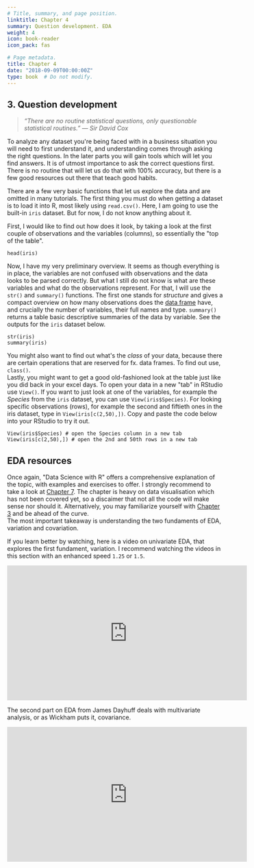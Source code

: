 ```yaml
---
# Title, summary, and page position.
linktitle: Chapter 4
summary: Question development. EDA
weight: 4
icon: book-reader
icon_pack: fas

# Page metadata.
title: Chapter 4
date: "2018-09-09T00:00:00Z"
type: book  # Do not modify.
---
```

## 3. Question development

> *“There are no routine statistical questions, only questionable statistical routines.” — Sir David Cox*

To analyze any dataset you're being faced with in a business situation you will need to first understand it, and understanding comes through asking the right questions. In the later parts you will gain tools which will let you find answers. It is of utmost importance to ask the correct questions first. There is no routine that will let us do that with 100% accuracy, but there is a few good resources out there that teach good habits.
  
There are a few very basic functions that let us explore the data and are omitted in many tutorials. The first thing you must do when getting a dataset is to load it into R, most likely using `read.csv()`. Here, I am going to use the built-in `iris` dataset. But for now, I do not know anything about it. 

First, I would like to find out how does it look, by taking a look at the first couple of observations and the variables (columns), so essentially the "top of the table".

```{r}
head(iris)
```

Now, I have my very preliminary overview. It seems as though everything is in place, the variables are not confused with observations and the data looks to be parsed correctly. But what I still do not know is what are these variables and what do the observations represent. For that, I will use the `str()` and `summary()` functions. The first one stands for _structure_ and gives a compact overview on how many observations does the [data frame](https://www.tutorialspoint.com/r/r_data_frames.htm) have, and crucially the number of variables, their full names and type. `summary()` returns a table basic descriptive summaries of the data by variable. See the outputs for the `iris` dataset below.

```{r}
str(iris)
summary(iris)
```

You might also want to find out what's the _class_ of your data, because there are certain operations that are reserved for fx. data frames. To find out use, `class()`.  
Lastly, you might want to get a good old-fashioned look at the table just like you did back in your excel days. To open your data in a new "tab" in RStudio use `View()`. If you want to just look at one of the variables, for example the _Species_ from the `iris` dataset, you can use `View(iris$Species)`. For looking specific observations (rows), for example the second and fiftieth ones in the iris dataset, type in `View(iris[c(2,50),])`. Copy and paste the code below into your RStudio to try it out.
```
View(iris$Species) # open the Species column in a new tab
View(iris[c(2,50),]) # open the 2nd and 50th rows in a new tab
```
## EDA resources

Once again, "Data Science with R" offers a comprehensive explanation of the topic, with examples and exercises to offer. I strongly recommend to take a look at [Chapter 7](https://r4ds.had.co.nz/exploratory-data-analysis.html). The chapter is heavy on data visualisation which has not been covered yet, so a discaimer that not all the code will make sense nor should it. Alternatively, you may familiarize yourself with [Chapter 3](https://r4ds.had.co.nz/data-visualisation.html) and be ahead of the curve.  
The most important takeaway is understanding the two fundaments of EDA, variation and covariation.

If you learn better by watching, here is a video on univariate EDA, that explores the first fundament, variation. I recommend watching the videos in this section with an enhanced speed `1.25` or `1.5`.

<iframe width="560" height="315" src="https://www.youtube.com/embed/ONrGJF_8onw" frameborder="0" allow="accelerometer; autoplay; encrypted-media; gyroscope; picture-in-picture; fullscreen" ></iframe>

The second part on EDA from James Dayhuff deals with multivariate analysis, or as Wickham puts it, covariance.

<iframe width="560" height="315" src="https://www.youtube.com/embed/-tTJHRaPXxk" frameborder="0" allow="accelerometer; autoplay; encrypted-media; gyroscope; picture-in-picture" allowfullscreen></iframe>


